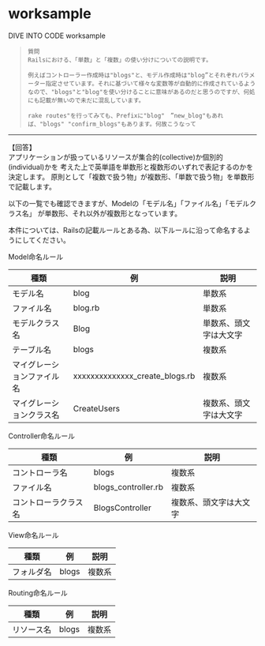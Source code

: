 ﻿# worksample
DIVE INTO CODE worksample



> ```
> 質問
> Railsにおける、「単数」と「複数」の使い分けについての説明です。
> 
> 例えばコントローラー作成時は"blogs"と、モデル作成時は"blog”とそれぞれパラメーター指定させています。それに基づいて様々な変数等が自動的に作成されているようなので、"blogs"と"blog"を使い分けることに意味があるのだと思うのですが、何処にも記載が無いので未だに混乱しています。
> 
> rake routes"を行ってみても、Prefixに"blog"　”new_blog"もあれば、"blogs" "confirm_blogs"もあります。何故こうなって
> ```

---

【回答】  
アプリケーションが扱っているリソースが集合的(collective)か個別的(individual)かを
考えた上で英単語を単数形と複数形のいずれで表記するのかを決定します。 
原則として「複数で扱う物」が複数形、「単数で扱う物」を単数形で記載します。 

以下の一覧でも確認できますが、Modelの「モデル名」「ファイル名」「モデルクラス名」
が単数形、それ以外が複数形となっています。

本件については、Railsの記載ルールとある為、以下ルールに沿って命名するようにしてください。


Model命名ルール  

| 種類                       | 例                             | 説明                   |
| ---- | ---- | ---- |
| モデル名                   | blog                           | 単数系                 |
| ファイル名                 | blog.rb                        | 単数系                 |
| モデルクラス名             | Blog                           | 単数系、頭文字は大文字 |
| テーブル名                 | blogs                          | 複数系                 |
| マイグレーションファイル名 | xxxxxxxxxxxxxx_create_blogs.rb | 複数系                 |
| マイグレーションクラス名   | CreateUsers                    | 複数系、頭文字は大文字 |



Controller命名ルール  

| 種類                       | 例                             | 説明                   |
| -------------------------- | ------------------------------ | ---------------------- |
| コントローラ名       | blogs               | 複数系                 |
| ファイル名           | blogs_controller.rb | 複数系                 |
| コントローラクラス名 | BlogsController     | 複数系、頭文字は大文字 |



View命名ルール  

| 種類                       | 例                             | 説明                   |
| ---- | ---- | ---- |
| フォルダ名 | blogs | 複数系 |



Routing命名ルール  

| 種類                       | 例                             | 説明                   |
| ---- | ---- | ---- |
| リソース名 | blogs | 複数系 |
